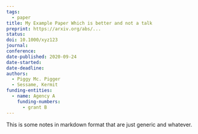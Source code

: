 ```yaml
---
tags:
  - paper
title: My Example Paper Which is better and not a talk
preprint: https://arxiv.org/abs/...
status: 
doi: 10.1000/xyz123
journal: 
conference:
date-published: 2020-09-24
date-started:
date-deadline:
authors:
  - Piggy Mc. Pigger
  - Sessame, Kermit
funding-entities:
  - name: Agency A
    funding-numbers:
      - grant B
---
```


This is some notes in markdown format that are just generic and whatever.
